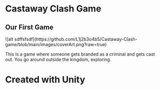 <h1>Castaway Clash Game<br></h1>
<h2>Our First Game<br></h2>
![alt sdffsfsdf](https://github.com/L1j2b3o4b5/Castaway-Clash-game/blob/main/images/coverArt.png?raw=true)
<p>This is a game where someone gets branded as a criminal and gets cast out. You go around outside the kingdom, exploring.</p>
<h1>Created with Unity</h1>
